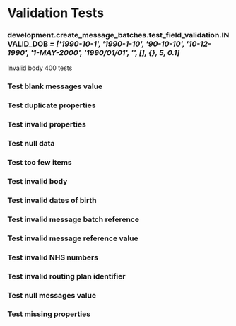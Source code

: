 # Validation Tests

### development.create_message_batches.test_field_validation.INVALID_DOB *= ['1990-10-1', '1990-1-10', '90-10-10', '10-12-1990', '1-MAY-2000', '1990/01/01', '', [], {}, 5, 0.1]*

Invalid body 400 tests


### Test blank messages value


### Test duplicate properties


### Test invalid properties


### Test null data


### Test too few items


### Test invalid body


### Test invalid dates of birth


### Test invalid message batch reference


### Test invalid message reference value


### Test invalid NHS numbers


### Test invalid routing plan identifier


### Test null messages value


### Test missing properties
